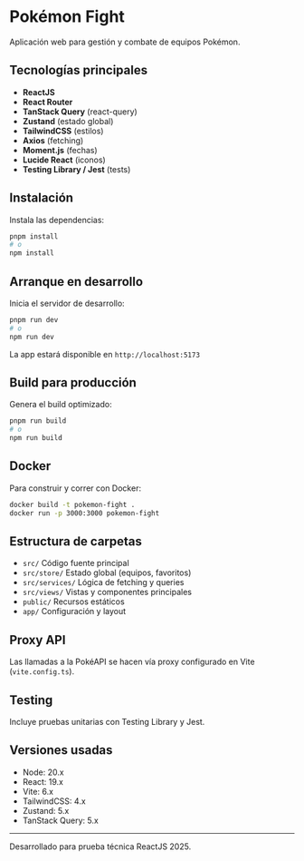 
# Pokémon Fight

Aplicación web para gestión y combate de equipos Pokémon.

## Tecnologías principales

- **ReactJS**
- **React Router**
- **TanStack Query** (react-query)
- **Zustand** (estado global)
- **TailwindCSS** (estilos)
- **Axios** (fetching)
- **Moment.js** (fechas)
- **Lucide React** (iconos)
- **Testing Library / Jest** (tests)

## Instalación

Instala las dependencias:

```bash
pnpm install
# o
npm install
```

## Arranque en desarrollo

Inicia el servidor de desarrollo:

```bash
pnpm run dev
# o
npm run dev
```

La app estará disponible en `http://localhost:5173`

## Build para producción

Genera el build optimizado:

```bash
pnpm run build
# o
npm run build
```

## Docker

Para construir y correr con Docker:

```bash
docker build -t pokemon-fight .
docker run -p 3000:3000 pokemon-fight
```

## Estructura de carpetas

- `src/` Código fuente principal
- `src/store/` Estado global (equipos, favoritos)
- `src/services/` Lógica de fetching y queries
- `src/views/` Vistas y componentes principales
- `public/` Recursos estáticos
- `app/` Configuración y layout

## Proxy API

Las llamadas a la PokéAPI se hacen vía proxy configurado en Vite (`vite.config.ts`).

## Testing

Incluye pruebas unitarias con Testing Library y Jest.

## Versiones usadas

- Node: 20.x
- React: 19.x
- Vite: 6.x
- TailwindCSS: 4.x
- Zustand: 5.x
- TanStack Query: 5.x

---

Desarrollado para prueba técnica ReactJS 2025.
